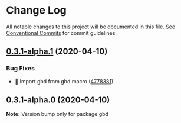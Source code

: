 # Change Log

All notable changes to this project will be documented in this file.
See [Conventional Commits](https://conventionalcommits.org) for commit guidelines.

## [0.3.1-alpha.1](https://github.com/anilanar/gbd/compare/v0.3.1-alpha.0...v0.3.1-alpha.1) (2020-04-10)


### Bug Fixes

* 🐛 Import gbd from gbd.macro ([4778381](https://github.com/anilanar/gbd/commit/4778381594e8b375be7db62e1220e56af2175b7e))





## 0.3.1-alpha.0 (2020-04-10)

**Note:** Version bump only for package gbd
